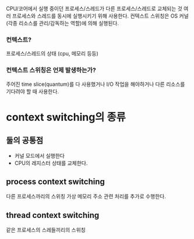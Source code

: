 CPU/코어에서 실행 중이던 프로세스/스레드가 다른 프로세스/스레드로 교체되는 것
여러 프로세스와 스레드를 동시에 실행시키기 위해 사용한다.
컨텍스트 스위칭은 OS 커널(각종 리소스를 관리/감독하는 역할)에 의해 실행된다.
### 컨텍스트?
프로세스/스레드의 상태 (cpu, 메모리 등등)
### 컨텍스트 스위칭은 언제 발생하는가?
주어진 time slice(quantum)를 다 사용했거나 I/O 작업을 해야하거나 다른 리소스를 기다려야 할 때 사용한다.
# context switching의 종류
## 둘의 공통점 
- 커널 모드에서 실행한다
- CPU의 레지스터 상태를 교체한다.
## process context switching
다른 프로세스까리의 스위칭
가상 메모리 주소 관련 처리를 추가로 수행한다.
## thread context switching
같은 프로세스의 스레들끼리의 스위칭


